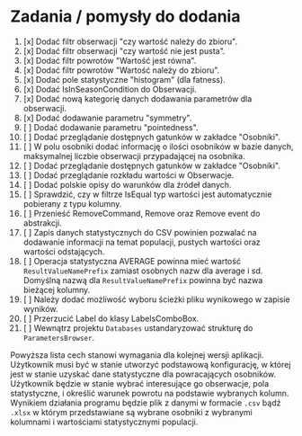 # Zadania / pomysły do dodania

1. [x] Dodać filtr obserwacji "czy wartość należy do zbioru".
2. [x] Dodać filtr obserwacji "czy wartość nie jest pusta".
3. [x] Dodać filtr powrotów "Wartość jest równa".
4. [x] Dodać filtr powrotów "Wartość należy do zbioru".
5. [x] Dodać pole statystyczne "histogram" (dla fatness).
6. [x] Dodać IsInSeasonCondition do Obserwacji.
7. [x] Dodać nową kategorię danych dodawania parametrów dla obserwacji.
8. [x] Dodać dodawanie parametru "symmetry".
9. [ ] Dodać dodawanie parametru "pointedness".
10. [ ] Dodać przeglądanie dostępnych gatunków w zakładce "Osobniki".
11. [ ] W polu osobniki dodać informację o ilości osobników w bazie danych, maksymalnej liczbie obserwacji przypadającej na osobnika.
12. [ ] Dodać przeglądanie dostępnych gatunków w zakładce "Osobniki".
13. [ ] Dodać przeglądanie rozkładu wartości w Obserwacje.
14. [ ] Dodać polskie opisy do warunków dla źródeł danych.
15. [ ] Sprawdzić, czy w filtrze IsEqual typ wartości jest automatycznie pobierany z typu kolumny.
16. [ ] Przenieść RemoveCommand, Remove oraz Remove event do abstrakcji.
17. [ ] Zapis danych statystycznych do CSV powinien pozwalać na dodawanie informacji na temat populacji, pustych wartości oraz wartości odstających.
18. [ ] Operacja statystyczna AVERAGE powinna mieć wartość `ResultValueNamePrefix` zamiast osobnych nazw dla average i sd. Domyślną nazwą dla `ResultValueNamePrefix` powinna być nazwa bieżącej kolumny.
19. [ ] Należy dodać możliwość wyboru ścieżki pliku wynikowego w zapisie wyników. 
20. [ ] Przerzucić Label do klasy LabelsComboBox.
21. [ ] Wewnątrz projektu `Databases` ustandaryzować strukturę do `ParametersBrowser`.

Powyższa lista cech stanowi wymagania dla kolejnej wersji aplikacji. Użytkownik musi być w stanie utworzyć podstawową konfigurację, w której jest w stanie uzyskać dane statystyczne dla powracających osobników. Użytkownik będzie w stanie wybrać interesujące go obserwacje, pola statystyczne, i określić warunek powrotu na podstawie wybranych kolumn. Wynikiem działania programu będzie plik z danymi w formacie `.csv` bądź `.xlsx` w którym przedstawiane są wybrane osobniki z wybranymi kolumnami i wartościami statystycznymi populacji.